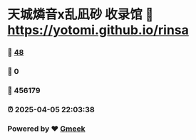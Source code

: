 # 天城燐音x乱凪砂 收录馆 :link: https://yotomi.github.io/rinsa 
### :page_facing_up: [48](https://yotomi.github.io/rinsa/tag.html) 
### :speech_balloon: 0 
### :hibiscus: 456179 
### :alarm_clock: 2025-04-05 22:03:38 
### Powered by :heart: [Gmeek](https://github.com/Meekdai/Gmeek)
